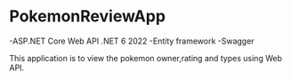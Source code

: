 # PokemonReviewApp
 
-ASP.NET Core Web API .NET 6 2022
-Entity framework
-Swagger

This application is to view the pokemon owner,rating and types using Web API.
